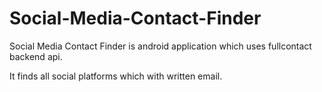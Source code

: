 # Social-Media-Contact-Finder
Social Media Contact Finder is android application which uses fullcontact backend api.

It finds all social platforms which with written email.
